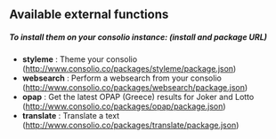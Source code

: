 ## Available external functions
##### To install them on your consolio instance: (install and package URL)

* __styleme__ : Theme your consolio (http://www.consolio.co/packages/styleme/package.json)
* __websearch__ : Perform a websearch from your consolio (http://www.consolio.co/packages/websearch/package.json)
* __opap__ : Get the latest OPAP (Greece) results for Joker and Lotto (http://www.consolio.co/packages/opap/package.json)
* __translate__ : Translate a text (http://www.consolio.co/packages/translate/package.json)
